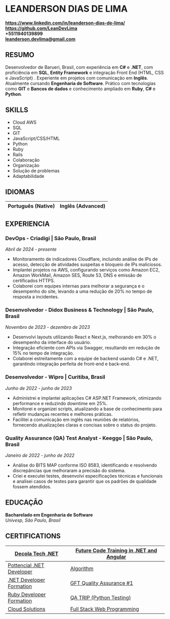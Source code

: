 # LEANDERSON DIAS DE LIMA
**https://www.linkedin.com/in/leanderson-dias-de-lima/**    
**https://github.com/LeanDevLima**   
**+5511940139899**  
**leanderson.devlima@gmail.com**                      


## RESUMO
Desenvolvedor de Barueri, Brasil, com experiência em **C#** e **.NET**, com proficiência em **SQL**, **Entity Framework** e integração Front End (HTML, CSS e JavaScript) . Experiente em projetos com comunicação em **Inglês**. Atualmente cursando **Engenharia de Software**. Prático com tecnologias como **GIT** e **Bancos de dados** e conhecimento ampliado em **Ruby**, **C#** e **Python**.

## SKILLS
- Cloud AWS
- SQL
- GIT
- JavaScript/CSS/HTML
- Python
- Ruby
- Rails
- Colaboração
- Organização
- Solução de problemas
- Adaptabilidade

## IDIOMAS

| Português (Native) | Inglês (Advanced) |
|---------------------|---------------------|


## EXPERIENCIA

### DevOps - Criadigi | São Paulo, Brasil
*Abril de 2024 - presente*
- Monitoramento de indicadores Cloudflare, incluindo análise de IPs de acesso, detecção de atividades suspeitas e bloqueio de IPs maliciosos.
- Implantei projetos na AWS, configurando serviços como Amazon EC2, Amazon WorkMail, Amazon SES, Route 53, DNS e emissão de certificados HTTPS.
- Colaborei com equipes internas para melhorar a segurança e o desempenho do site, levando a uma redução de 20% no tempo de resposta a incidentes.

### Desenvolvedor - Didox Business & Technology | São Paulo, Brasil
*Novembro de 2023 - dezembro de 2023*
- Desenvolvi layouts utilizando React e Next.js, melhorando em 30% o desempenho da interface do usuário.
- Integração eficiente com APIs via Swagger, resultando em redução de 15% no tempo de integração.
- Colaborei estreitamente com a equipe de backend usando C# e .NET, garantindo integração perfeita de front-end e back-end.

### Desenvolvedor - Wipro | Curitiba, Brasil
*Junho de 2022 - junho de 2023*
- Administrei e implantei aplicações C# ASP.NET Framework, otimizando performance e reduzindo downtime em 25%.
- Monitorei e organizei scripts, atualizando a base de conhecimento para refletir mudanças recentes e melhores práticas.
- Facilitei a comunicação em inglês nas reuniões de relatórios, fornecendo atualizações claras e concisas sobre o status do projeto.

### Quality Assurance (QA) Test Analyst - Keeggo | São Paulo, Brasil
*Janeiro de 2022 - junho de 2022*
- Análise do BITS MAP conforme ISO 8583, identificando e resolvendo discrepâncias que melhoraram a precisão do sistema.
- Criei e executei testes, desenvolvi especificações técnicas e funcionais e analisei casos de testes para garantir que os padrões de qualidade fossem atendidos.

## EDUCAÇÃO
**Bacharelado em Engenharia de Software**  
*Univesp, São Paulo, Brasil*

## CERTIFICATIONS

| [Decola Tech .NET](https://www.dio.me/certificate/54090C77/share) | [Future Code Training in .NET and Angular](https://drive.google.com/file/d/1_Pz-Vl8MzRW7ZwAzUadwFfLMtposApf0/view) |
|-----------------------------------|---------------------------------------------------|
| [Pottencial .NET Developer](https://www.dio.me/certificate/2A13B283/share) | [Algorithm](https://www.cursoemvideo.com/validacao-de-certificado/?codigo=4587B-6297-8) |
| [.NET Developer Formation](https://www.dio.me/certificate/410C3197/share) | [GFT Quality Assurance #1](https://www.dio.me/certificate/E6C3C215/share) |
| [Ruby Developer Formation](https://www.dio.me/certificate/752C8C55/share) | [QA TRIP (Python Testing)](https://github.com/LeanDevLima/CertificadoQA_IJJ/blob/main/CertificadoQA.pdf) |
| [Cloud Solutions](https://drive.google.com/file/d/1lJL6jZe2gvy-0PpE9GpYZ5Q1bGpdAh-a/view)  | [Full Stack Web Programming](https://edu.campinhodigital.org/pluginfile.php/1/tool_certificate/issues/1707529983/7551229725LD.pdf) |